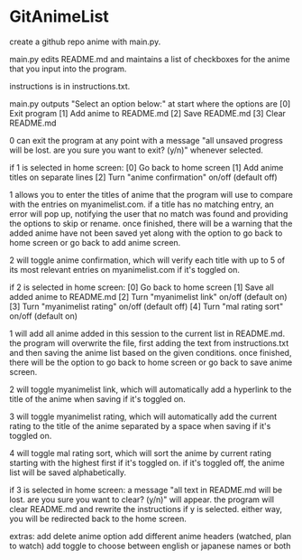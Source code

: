 # GitAnimeList

create a github repo anime with main.py.

main.py edits README.md and maintains a list of checkboxes for the anime that you input into the program.

instructions is in instructions.txt.

main.py outputs "Select an option below:" at start where the options are
[0] Exit program
[1] Add anime to README.md
[2] Save README.md
[3] Clear README.md

0 can exit the program at any point with a message "all unsaved progress will be lost. are you sure you want to exit?  (y/n)" whenever selected.

if 1 is selected in home screen:
[0] Go back to home screen
[1] Add anime titles on separate lines
[2] Turn "anime confirmation" on/off (default off)

1 allows you to enter the titles of anime that the program will use to compare with the entries on myanimelist.com. if a title has no matching entry, an error will pop up, notifying the user that no match was found and providing the options to skip or rename. once finished, there will be a warning that the added anime have not been saved yet along with the option to go back to home screen or go back to add anime screen.

2 will toggle anime confirmation, which will verify each title with up to 5 of its most relevant entries on myanimelist.com if it's toggled on.

if 2 is selected in home screen:
[0] Go back to home screen
[1] Save all added anime to README.md
[2] Turn "myanimelist link" on/off (default on)
[3] Turn "myanimelist rating" on/off (default off)
[4] Turn "mal rating sort" on/off (default on)

1 will add all anime added in this session to the current list in README.md. the program will overwrite the file, first adding the text from instructions.txt and then saving the anime list based on the given conditions. once finished, there will be the option to go back to home screen or go back to save anime screen.

2 will toggle myanimelist link, which will automatically add a hyperlink to the title of the anime when saving if it's toggled on.

3 will toggle myanimelist rating, which will automatically add the current rating to the title of the anime separated by a space when saving if it's toggled on.

4 will toggle mal rating sort, which will sort the anime by current rating starting with the highest first if it's toggled on. if it's toggled off, the anime list will be saved alphabetically.

if 3 is selected in home screen:
a message "all text in README.md will be lost. are you sure you want to clear?  (y/n)" will appear. the program will clear README.md and rewrite the instructions if y is selected. either way, you will be redirected back to the home screen.

extras:
add delete anime option
add different anime headers (watched, plan to watch)
add toggle to choose between english or japanese names or both
